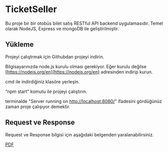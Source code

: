 
# TicketSeller

Bu proje bir bir otobüs bilet satış RESTful API
backend uygulamasıdır. Temel olarak  NodeJS, Express ve mongoDB ile geliştirilmiştir.


## Yükleme 

Projeyi çalıştrmak için Githubdan projeyi indirin. 

Bilgisayarınızda node.js kurulu olması gerekiyor. Eğer kurulu değilse [https://nodejs.org/en](https://nodejs.org/en) adresinden indirip kurun.

cmd ile indirdiğiniz klasöre yerleşin.

“npm start” komutu ile projeyi çalıştırın.

terminalde "Server running on [http://localhost:8080/](http://localhost:8080/)" ifadesini gördüğünüz zaman proje çalışıyor demektir.

## Request ve Response

Request ve Response bilgisi için aşağıdaki belgenden yaralanabilirsiniz.

[PDF](https://drive.google.com/file/d/15rzoTVlNo9H40yvgCnzm4ta_lNKgpYXW/view?usp=sharing)

  